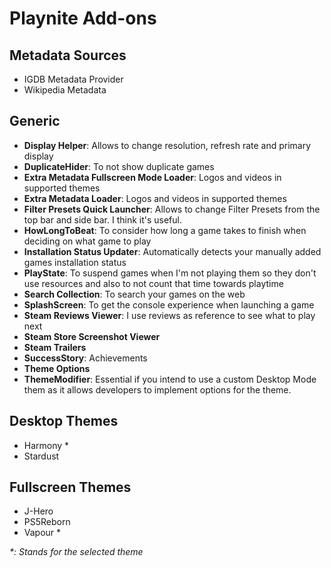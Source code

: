 # Playnite Add-ons

## Metadata Sources

- IGDB Metadata Provider
- Wikipedia Metadata

## Generic

- **Display Helper**: Allows to change resolution, refresh rate and primary display
- **DuplicateHider**: To not show duplicate games
- **Extra Metadata Fullscreen Mode Loader**: Logos and videos in supported themes
- **Extra Metadata Loader**: Logos and videos in supported themes
- **Filter Presets Quick Launcher**: Allows to change Filter Presets from the top bar and side bar. I think it's useful.
- **HowLongToBeat**: To consider how long a game takes to finish when deciding on what game to play
- **Installation Status Updater**: Automatically detects your manually added games installation status
- **PlayState**: To suspend games when I'm not playing them so they don't use resources and also to not count that time towards playtime
- **Search Collection**: To search your games on the web
- **SplashScreen**: To get the console experience when launching a game
- **Steam Reviews Viewer**: I use reviews as reference to see what to play next
- **Steam Store Screenshot Viewer**
- **Steam Trailers**
- **SuccessStory**: Achievements
- **Theme Options**
- **ThemeModifier**: Essential if you intend to use a custom Desktop Mode them as it allows developers to implement options for the theme.

## Desktop Themes

- Harmony \*
- Stardust

## Fullscreen Themes

- J-Hero
- PS5Reborn
- Vapour \*

_\*: Stands for the selected theme_
